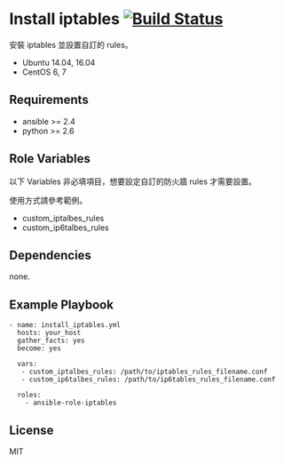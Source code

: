 
Install iptables [![Build Status](https://travis-ci.org/shengyou/ansible-role-iptable.svg?branch=master)](https://travis-ci.org/shengyou/ansible-role-iptable)
=========

安裝 iptables 並設置自訂的 rules。

* Ubuntu 14.04, 16.04
* CentOS 6, 7

Requirements
------------

* ansible >= 2.4
* python >= 2.6

Role Variables
--------------

以下 Variables 非必填項目，想要設定自訂的防火牆 rules 才需要設置。

使用方式請參考範例。

* custom_iptalbes_rules
* custom_ip6talbes_rules


Dependencies
------------

none.

Example Playbook
----------------

```
- name: install_iptables.yml
  hosts: your_host
  gather_facts: yes
  become: yes

  vars:
   - custom_iptalbes_rules: /path/to/iptables_rules_filename.conf
   - custom_ip6talbes_rules: /path/to/ip6tables_rules_filename.conf

  roles:
    - ansible-role-iptables
```

License
-------

MIT

